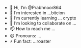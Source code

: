 - 👋 Hi, I’m @Prabhnoor864
- 👀 I’m interested in ...bitcion
- 🌱 I’m currently learning ... crypto 
- 💞️ I’m looking to collaborate on ...
- 📫 How to reach me ...
- 😄 Pronouns: ...
- ⚡ Fun fact: ...roaster

<!---
Prabhnoor864/Prabhnoor864 is a ✨ special ✨ repository because its `README.md` (this file) appears on your GitHub profile.
You can click the Preview link to take a look at your changes.
--->

